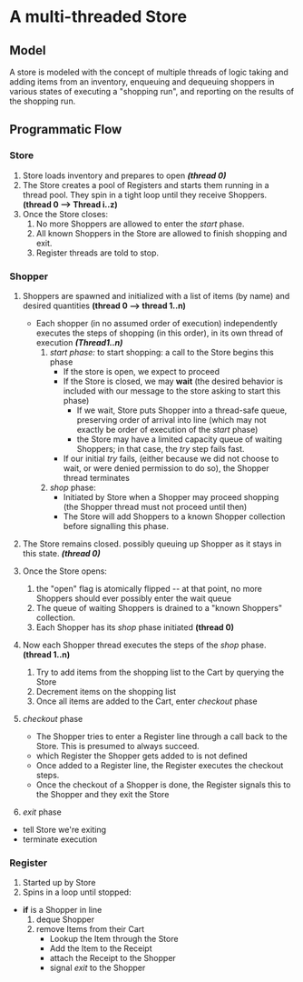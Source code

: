 # A multi-threaded Store

## Model

A store is modeled with the concept of multiple threads of logic taking and adding items from an inventory,
enqueuing and dequeuing shoppers in various states of executing a "shopping run", and reporting on the results of the shopping run.

## Programmatic Flow

### Store
 1. Store loads inventory and prepares to open ___(thread 0)___
 2. The Store creates a pool of Registers and starts them running in a thread pool. They spin in a tight loop until they receive Shoppers. __(thread 0 --> Thread i..z)__
 3. Once the Store closes:
    1. No more Shoppers are allowed to enter the _start_ phase.
    2. All known Shoppers in the Store are allowed to finish shopping and exit.
    3. Register threads are told to stop.
 
### Shopper
 1. Shoppers are spawned and initialized with a list of items (by name) and desired quantities __(thread 0 --> thread 1..n)__
    * Each shopper (in no assumed order of execution) independently executes the steps of shopping (in this order), in its own thread of execution ___(Thread1..n)___
       1. _start phase:_ to start shopping: a call to the Store begins this phase
          * If the store is open, we expect to proceed
          * If the Store is closed, we may __wait__ (the desired behavior is included with our message to the store asking to start this phase)
             * If we wait, Store puts Shopper into a thread-safe queue, preserving order of arrival into line (which may not exactly be order of execution of the _start_ phase)
             * the Store may have a limited capacity queue of waiting Shoppers; in that case, the _try_ step fails fast.
          * If our initial _try_ fails, (either because we did not choose to wait, or were denied permission to do so), the Shopper thread terminates
       2. _shop_ phase:
          * Initiated by Store when a Shopper may proceed shopping (the Shopper thread must not proceed until then)
          * The Store will add Shoppers to a known Shopper collection before signalling this phase.
 
 3. The Store remains closed. possibly queuing up Shopper as it stays in this state. ___(thread 0)___
 4. Once the Store opens:
    1. the "open" flag is atomically flipped -- at that point, no more Shoppers should ever possibly enter the wait queue
    2. The queue of waiting Shoppers is drained to a "known Shoppers" collection.
    3. Each Shopper has its _shop_ phase initiated __(thread 0)__
    
 5. Now each Shopper thread executes the steps of the _shop_ phase. __(thread 1..n)__
    1. Try to add items from the shopping list to the Cart by querying the Store
    2. Decrement items on the shopping list
    3. Once all items are added to the Cart, enter _checkout_ phase
    
 6. _checkout_ phase
    * The Shopper tries to enter a Register line through a call back to the Store. This is presumed to always succeed.
    * which Register the Shopper gets added to is not defined
    * Once added to a Register line, the Register executes the checkout steps.
    * Once the checkout of a Shopper is done, the Register signals this to the Shopper and they exit the Store
    
 7. _exit_ phase
  * tell Store we're exiting
  * terminate execution
  
  ### Register
  
  1. Started up by Store
  2. Spins in a loop until stopped:
   * __if__ is a Shopper in line
      1. deque Shopper
      2. remove Items from their Cart
         * Lookup the Item through the Store
         * Add the Item to the Receipt
         * attach the Receipt to the Shopper
         * signal _exit_ to the Shopper
  
    
 
